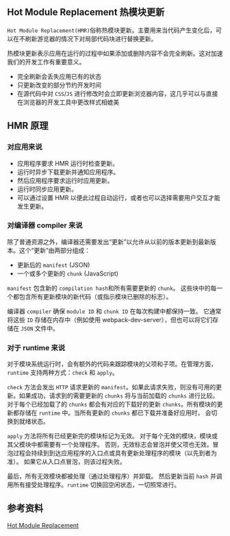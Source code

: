 ## Hot Module Replacement 热模块更新

`Hot Module Replacement(HMR)`俗称热模块更新。主要用来当代码产生变化后，可以在不刷新游览器的情况下对局部代码块进行替换更新。

热模块更新表示应用在运行的过程中如果添加或删除内容不会完全刷新。这对加速我们的开发工作有重要意义。
- 完全刷新会丢失应用已有的状态
- 只更新改变的部分节约开发时间
- 在源代码中对 `CSS`/`JS` 进行修改时会立即更新浏览器内容，这几乎可以与直接在浏览器的开发工具中更改样式相媲美

## HMR 原理
### 对应用来说
- 应用程序要求 HMR 运行时检查更新。
- 运行时异步下载更新并通知应用程序。
- 然后应用程序要求运行时应用更新。
- 运行时同步应用更新。
- 可以通过设置 HMR 以便此过程自动运行，或者也可以选择需要用户交互才能发生更新。

### 对编译器 compiler 来说
除了普通资源之外，编译器还需要发出“更新”以允许从以前的版本更新到最新版本。这个“更新”由两部分组成：
- 更新后的 `manifest` (JSON)
- 一个或多个更新的 `chunk` (JavaScript)

`manifest` 包含新的 `compilation hash`和所有需要更新的 `chunk`。 这些块中的每一个都包含所有更新模块的新代码（或指示模块已删除的标志）。

编译器 `compiler` 确保 `module ID` 和 `chunk ID` 在每次构建中都保持一致。 它通常将这些 `ID` 存储在内存中（例如使用 webpack-dev-server），但也可以将它们存储在 `JSON` 文件中。

### 对于 runtime 来说
对于模块系统运行时，会有额外的代码来跟踪模块的父项和子项。在管理方面，`runtime` 支持两种方式：`check` 和 `apply`。

`check` 方法会发出 `HTTP` 请求更新的 `manifest`。如果此请求失败，则没有可用的更新。如果成功，请求到的需要更新的 `chunks` 将与当前加载的 `chunks` 进行比较。 对于每个已经加载了的 `chunks` 都会有对应的下载好的更新 `chunks`。所有模块的更新都存储在 `runtime` 中。当所有更新的 `chunks` 都已下载并准备好应用时， 会切换到就绪状态。

`apply` 方法将所有已经更新完的模块标记为无效。 对于每个无效的模块，模块或其父模块中都需要有一个处理程序。 否则，无效标志会冒泡并使父项也无效。冒泡过程会持续到到达应用程序的入口点或具有更新处理程序的模块（以先到者为准）。 如果它从入口点冒泡，则该过程失败。

最后，所有无效模块都被处理（通过处理程序）并卸载。 然后更新当前 `hash` 并调用所有接受处理程序。`runtime` 切换回空闲状态，一切照常进行。
## 参考资料
[Hot Module Replacement](https://webpack.js.org/concepts/hot-module-replacement/)